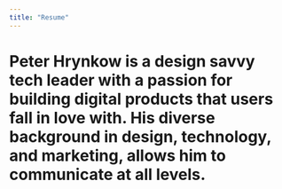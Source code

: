 ```yaml
---
title: "Resume"
---
```


# Peter Hrynkow is a design savvy tech leader with a passion for building digital products that users fall in love with. His diverse background in design, technology, and marketing, allows him to communicate at all levels.